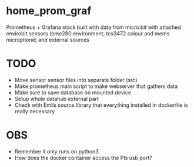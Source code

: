 # home_prom_graf
Prometheus + Grafana stack built with data from micro:bit with attached envirobit sensors (bme280 environment, tcs3472 colour and mems microphone) and external sources


# TODO
- Move sensor sensor files into separate folder (src)
- Make prometheus main script to make webserver that gathers data
- Make sure to save database on mounted device
- Setup whole datahub external part
- Check with Emils source library that everything installed in dockerfile is really necessary


# OBS
- Remember it only runs on python3 
- How does the docker container access the PIs usb port?